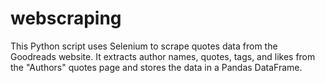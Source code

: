 # webscraping
This Python script uses Selenium to scrape quotes data from the Goodreads website. It extracts author names, quotes, tags, and likes from the "Authors" quotes page and stores the data in a Pandas DataFrame.
